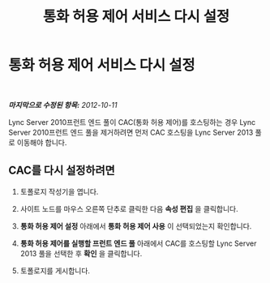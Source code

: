 ﻿---
title: 통화 허용 제어 서비스 다시 설정
TOCTitle: 통화 허용 제어 서비스 다시 설정
ms:assetid: 5873f56c-f3d6-4d73-beea-c9f37d5077f6
ms:mtpsurl: https://technet.microsoft.com/ko-kr/library/JJ688064(v=OCS.15)
ms:contentKeyID: 49885775
ms.date: 08/10/2015
mtps_version: v=OCS.15
ms.translationtype: HT
---

# 통화 허용 제어 서비스 다시 설정

 

_**마지막으로 수정된 항목:** 2012-10-11_

Lync Server 2010프런트 엔드 풀이 CAC(통화 허용 제어)를 호스팅하는 경우 Lync Server 2010프런트 엔드 풀을 제거하려면 먼저 CAC 호스팅을 Lync Server 2013 풀로 이동해야 합니다.

## CAC를 다시 설정하려면

1.  토폴로지 작성기을 엽니다.

2.  사이트 노드를 마우스 오른쪽 단추로 클릭한 다음 **속성 편집** 을 클릭합니다.

3.  **통화 허용 제어 설정** 아래에서 **통화 허용 제어 사용** 이 선택되었는지 확인합니다.

4.  **통화 허용 제어를 실행할 프런트 엔드 풀** 아래에서 CAC를 호스팅할 Lync Server 2013 풀을 선택한 후 **확인** 을 클릭합니다.

5.  토폴로지를 게시합니다.

